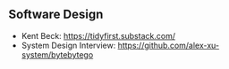 ## Software Design

- Kent Beck: https://tidyfirst.substack.com/
- System Design Interview: https://github.com/alex-xu-system/bytebytego
